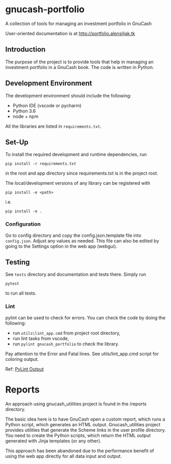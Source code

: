 # gnucash-portfolio

A collection of tools for managing an investment portfolio in GnuCash

User-oriented documentation is at http://portfolio.alensiljak.tk

## Introduction

The purpose of the project is to provide tools that help in managing an investment portfolio in a GnuCash book.
The code is written in Python.

## Development Environment

The development environment should include the following:

- Python IDE (vscode or pycharm)
- Python 3.6
- node + npm

All the libraries are listed in `requirements.txt`.

## Set-Up

To install the required development and runtime dependencies, run

```
pip install -r requirements.txt
```

in the root and app directory since requirements.txt is in the project root.

The local/development versions of any library can be registered with

`pip install -e <path>`

i.e.

`pip install -e .`

### Configuration

Go to config directory and copy the config.json.template file into `config.json`. Adjust any values as needed. This file can also be edited by going to the Settings option in the web app (webgui).

## Testing

See `tests` directory and documentation and tests there.
Simply run

`pytest`

to run all tests.

### Lint

pylint can be used to check for errors. You can check the code by doing the following:

- run `utils\lint_app.cmd` from project root directory,
- run lint tasks from vscode,
- run `pylint gnucash_portfolio` to check the library.

Pay attention to the Error and Fatal lines. See utils/lint_app.cmd script for coloring output.

Ref: [PyLint Output](https://docs.pylint.org/en/1.6.0/output.html)

# Reports

An approach using gnucash_utilities project is found in the /reports directory.

The basic idea here is to have GnuCash open a custom report, which runs a Python script, which generates an HTML output.
Gnucash_utilities project provides utilities that generate the Scheme links in the user profile directory. You need to create the Python scripts, which return the HTML output generated with Jinja templates (or any other).

This approach has been abandoned due to the performance benefit of using the web app directly for all data input and output.
